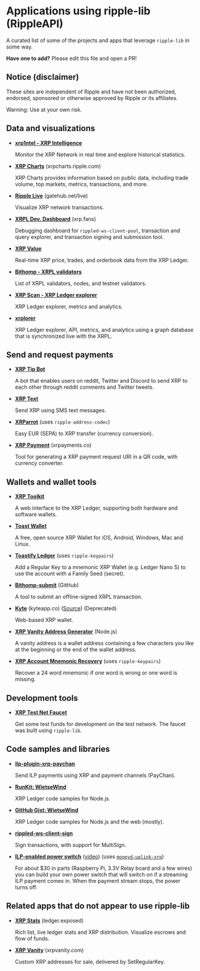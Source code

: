 # Applications using ripple-lib (RippleAPI)

A curated list of some of the projects and apps that leverage `ripple-lib` in some way.

**Have one to add?** Please edit this file and open a PR!

## Notice (disclaimer)

These sites are independent of Ripple and have not been authorized, endorsed, sponsored or otherwise approved by Ripple or its affiliates.

Warning: Use at your own risk.

## Data and visualizations

- **[xrp1ntel - XRP Intelligence](https://xrp1ntel.com/)**

  Monitor the XRP Network in real time and explore historical statistics.

- **[XRP Charts](https://xrpcharts.ripple.com/)** (xrpcharts.ripple.com)

  XRP Charts provides information based on public data, including trade volume, top markets, metrics, transactions, and more.

- **[Ripple Live](https://gatehub.net/live)** (gatehub.net/live)

  Visualize XRP network transactions.

- **[XRPL Dev. Dashboard](https://xrp.fans/)** (xrp.fans)

  Debugging dashboard for `rippled-ws-client-pool`, transaction and query explorer, and transaction signing and submission tool.

- **[XRP Value](http://xrpvalue.com/)**

  Real-time XRP price, trades, and orderbook data from the XRP Ledger.

- **[Bithomp - XRPL validators](https://bithomp.com/validators)**

  List of XRPL validators, nodes, and testnet validators.

- **[XRP Scan - XRP Ledger explorer](https://xrpscan.com)**

  XRP Ledger explorer, metrics and analytics.
  
- **[xrplorer](https://xrplorer.com)**

  XRP Ledger explorer, API, metrics, and analytics using a graph database that is synchronized live with the XRPL.

## Send and request payments

- **[XRP Tip Bot](https://www.xrptipbot.com/)**

  A bot that enables users on reddit, Twitter and Discord to send XRP to each other through reddit comments and Twitter tweets.

- **[XRP Text](https://xrptext.com/)**

  Send XRP using SMS text messages.

- **[XRParrot](https://xrparrot.com/)** (uses `ripple-address-codec`)

  Easy EUR (SEPA) to XRP transfer (currency conversion).

- **[XRP Payment](https://xrpayments.co/)** (xrpayments.co)

  Tool for generating a XRP payment request URI in a QR code, with currency converter.

## Wallets and wallet tools

- **[XRP Toolkit](https://www.xrptoolkit.com)**

  A web interface to the XRP Ledger, supporting both hardware and software wallets.

- **[Toast Wallet](https://toastwallet.com/)**

  A free, open source XRP Wallet for iOS, Android, Windows, Mac and Linux.

- **[Toastify Ledger](https://github.com/WietseWind/toastify-ledger)** (uses `ripple-keypairs`)

  Add a Regular Key to a mnemonic XRP Wallet (e.g. Ledger Nano S) to use the account with a Family Seed (secret).

- **[Bithomp-submit](https://github.com/Bithomp/bithomp-submit)** (GitHub)

  A tool to submit an offline-signed XRPL transaction.

- **[Kyte](https://kyteapp.co/)** (kyteapp.co) ([Source](https://github.com/WietseWind/Zerp-Wallet)) (Deprecated)

  Web-based XRP wallet.

- **[XRP Vanity Address Generator](https://github.com/WietseWind/xrp-vanity-generator)** (Node.js)

  A vanity address is a wallet address containing a few characters you like at the beginning or the end of the wallet address.

- **[XRP Account Mnemonic Recovery](https://github.com/WietseWind/xrp-mnemonic-recovery)** (uses `ripple-keypairs`)

  Recover a 24 word mnemonic if one word is wrong or one word is missing.

## Development tools

- **[XRP Test Net Faucet](https://developers.ripple.com/xrp-test-net-faucet.html)**

  Get some test funds for development on the test network. The faucet was built using `ripple-lib`.

## Code samples and libraries

- **[ilp-plugin-xrp-paychan](https://github.com/interledgerjs/ilp-plugin-xrp-paychan)**

  Send ILP payments using XRP and payment channels (PayChan).

- **[RunKit: WietseWind](https://runkit.com/wietsewind/)**

  XRP Ledger code samples for Node.js.

- **[GitHub Gist: WietseWind](https://gist.github.com/WietseWind)**

  XRP Ledger code samples for Node.js and the web (mostly).

- **[rippled-ws-client-sign](https://github.com/WietseWind/rippled-ws-client-sign)**

  Sign transactions, with support for MultiSign.

- **[ILP-enabled power switch](https://xrpcommunity.blog/raspberry-pi-interledger-xp-powerswitch-howto/)** ([video](https://www.youtube.com/watch?v=c-eS0HQUuJg)) (uses [`moneyd-uplink-xrp`](https://github.com/interledgerjs/moneyd-uplink-xrp))

  For about $30 in parts (Raspberry Pi, 3.3V Relay board and a few wires) you can build your own power switch that will switch on if a streaming ILP payment comes in. When the payment stream stops, the power turns off.

## Related apps that do not appear to use ripple-lib

- **[XRP Stats](https://ledger.exposed/)** (ledger.exposed)

  Rich list, live ledger stats and XRP distribution. Visualize escrows and flow of funds.

- **[XRP Vanity](https://xrpvanity.com/)** (xrpvanity.com)

  Custom XRP addresses for sale, delivered by SetRegularKey.
